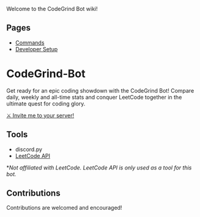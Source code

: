 Welcome to the CodeGrind Bot wiki!

## Pages

- [Commands](https://github.com/CodeGrind-Team/CodeGrind-Bot/wiki/Commands)
- [Developer Setup](https://github.com/CodeGrind-Team/CodeGrind-Bot/wiki/Developer-Setup)

# CodeGrind-Bot

Get ready for an epic coding showdown with the CodeGrind Bot! Compare daily, weekly and all-time stats and conquer LeetCode together in the ultimate quest for coding glory.

[⚔️ Invite me to your server!](https://discord.com/api/oauth2/authorize?client_id=1059122559066570885&permissions=397284604928&scope=bot%20applications.commands)

## Tools

- discord.py
- [LeetCode API](https://leetcode.com/graphql)

\*_Not affiliated with LeetCode. LeetCode API is only used as a tool for this bot._

## Contributions

Contributions are welcomed and encouraged!
